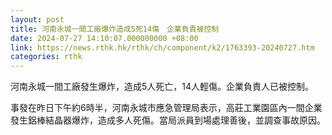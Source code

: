 ```yaml
---
layout: post
title: 河南永城一間工廠爆炸造成5死14傷　企業負責被控制
date: 2024-07-27 14:10:07.000000000 +08:00
link: https://news.rthk.hk/rthk/ch/component/k2/1763393-20240727.htm
categories: rthk
---
```


河南永城一間工廠發生爆炸，造成5人死亡，14人輕傷。企業負責人已被控制。

事發在昨日下午約6時半，河南永城市應急管理局表示，高莊工業園區內一間企業發生鋁棒結晶器爆炸，造成多人死傷。當局派員到場處理善後，並調查事故原因。
